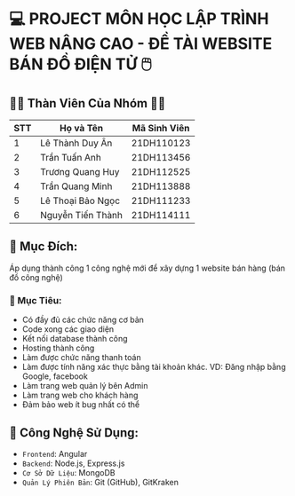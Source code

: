 # :computer: **PROJECT MÔN HỌC LẬP TRÌNH WEB NÂNG CAO - ĐỀ TÀI WEBSITE BÁN ĐỒ ĐIỆN TỬ** :computer_mouse:

## :man_technologist: **Thàn Viên Của Nhóm** :woman_technologist:
|STT    | Họ và Tên          | Mã Sinh Viên |
|---    |--------------------|--------------|
|1    | Lê Thành Duy Ân | 21DH110123   |
|2    | Trần Tuấn Anh   | 21DH113456   |
|3    | Trương Quang Huy | 21DH112525   |
|4    | Trần Quang Minh   | 21DH113888   |
|5    | Lê Thoại Bảo Ngọc | 21DH111233 |
|6    | Nguyễn Tiến Thành | 21DH114111 |

## :dart: **Mục Đích:** 
Áp dụng thành công 1 công nghệ mới để xây dựng 1 website bán hàng (bán đồ công nghệ)

### :pushpin: Mục Tiêu: 
- Có đầy đủ các chức năng cơ bản
- Code xong các giao diện
- Kết nối database thành công
- Hosting thành công
- Làm được chức năng thanh toán
- Làm được tính năng xác thực bằng tài khoản khác. VD: Đăng nhập bằng Google, facebook
- Làm trang web quản lý bên Admin
- Làm trang web cho khách hàng
- Đảm bảo web ít bug nhất có thể

## :toolbox: **Công Nghệ Sử Dụng:**
- `Frontend`: Angular
- `Backend`: Node.js, Express.js
- `Cơ Sở Dữ Liệu`: MongoDB
- `Quản Lý Phiên Bản`: Git (GitHub), GitKraken
